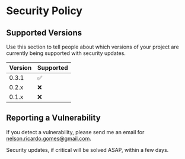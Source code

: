 # Security Policy

## Supported Versions

Use this section to tell people about which versions of your project are
currently being supported with security updates.

| Version | Supported          |
| ------- | ------------------ |
| 0.3.1   | :white_check_mark: |
| 0.2.x   | :x:                |
| 0.1.x   | :x:                |

## Reporting a Vulnerability

If you detect a vulnerability, please send me an email for nelson.ricardo.gomes@gmail.com.

Security updates, if critical will be solved ASAP, within a few days.
